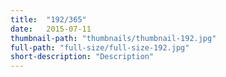 ```yaml
---
title:  "192/365"
date:   2015-07-11
thumbnail-path: "thumbnails/thumbnail-192.jpg"
full-path: "full-size/full-size-192.jpg"
short-description: "Description"
---
```

